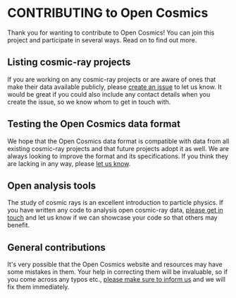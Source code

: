 # CONTRIBUTING to Open Cosmics

Thank you for wanting to contribute to Open Cosmics! You can join this project and participate in several ways. Read on to find out more.

## Listing cosmic-ray projects

If you are working on any cosmic-ray projects or are aware of ones that make their data available publicly, please [create an issue](https://github.com/OpenCosmics/opencosmics.github.io/issues/) to let us know. It would be great if you could also include any contact details when you create the issue, so we know whom to get in touch with.

## Testing the Open Cosmics data format

We hope that the Open Cosmics data format is compatible with data from all existing cosmic-ray projects and that future projects adopt it as well. We are always looking to improve the format and its specifications. If you think they are lacking in any way, please [let us know](https://github.com/OpenCosmics/opencosmics.github.io/issues/).

## Open analysis tools

The study of cosmic rays is an excellent introduction to particle physics. If you have written any code to analysis open cosmic-ray data, [please get in touch](https://github.com/OpenCosmics/opencosmics.github.io/issues/) and let us know if we can showcase your code so that others may benefit.

## General contributions

It's very possible that the Open Cosmics website and resources may have some mistakes in them. Your help in correcting them will be invaluable, so if you come across any typos etc., [please make sure to inform us](https://github.com/OpenCosmics/opencosmics.github.io/issues/) and we will fix them immediately.
